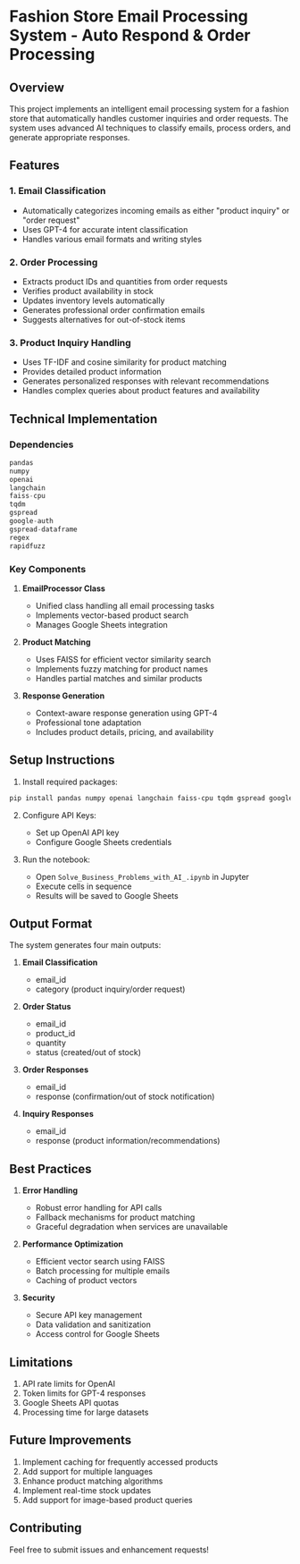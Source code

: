 # Fashion Store Email Processing System - Auto Respond & Order Processing

## Overview
This project implements an intelligent email processing system for a fashion store that automatically handles customer inquiries and order requests. The system uses advanced AI techniques to classify emails, process orders, and generate appropriate responses.

## Features

### 1. Email Classification
- Automatically categorizes incoming emails as either "product inquiry" or "order request"
- Uses GPT-4 for accurate intent classification
- Handles various email formats and writing styles

### 2. Order Processing
- Extracts product IDs and quantities from order requests
- Verifies product availability in stock
- Updates inventory levels automatically
- Generates professional order confirmation emails
- Suggests alternatives for out-of-stock items

### 3. Product Inquiry Handling
- Uses TF-IDF and cosine similarity for product matching
- Provides detailed product information
- Generates personalized responses with relevant recommendations
- Handles complex queries about product features and availability

## Technical Implementation

### Dependencies
```python
pandas
numpy
openai
langchain
faiss-cpu
tqdm
gspread
google-auth
gspread-dataframe
regex
rapidfuzz
```

### Key Components

1. **EmailProcessor Class**
   - Unified class handling all email processing tasks
   - Implements vector-based product search
   - Manages Google Sheets integration

2. **Product Matching**
   - Uses FAISS for efficient vector similarity search
   - Implements fuzzy matching for product names
   - Handles partial matches and similar products

3. **Response Generation**
   - Context-aware response generation using GPT-4
   - Professional tone adaptation
   - Includes product details, pricing, and availability

## Setup Instructions

1. Install required packages:
```bash
pip install pandas numpy openai langchain faiss-cpu tqdm gspread google-auth gspread-dataframe regex rapidfuzz
```

2. Configure API Keys:
   - Set up OpenAI API key
   - Configure Google Sheets credentials

3. Run the notebook:
   - Open `Solve_Business_Problems_with_AI_.ipynb` in Jupyter
   - Execute cells in sequence
   - Results will be saved to Google Sheets

## Output Format

The system generates four main outputs:

1. **Email Classification**
   - email_id
   - category (product inquiry/order request)

2. **Order Status**
   - email_id
   - product_id
   - quantity
   - status (created/out of stock)

3. **Order Responses**
   - email_id
   - response (confirmation/out of stock notification)

4. **Inquiry Responses**
   - email_id
   - response (product information/recommendations)

## Best Practices

1. **Error Handling**
   - Robust error handling for API calls
   - Fallback mechanisms for product matching
   - Graceful degradation when services are unavailable

2. **Performance Optimization**
   - Efficient vector search using FAISS
   - Batch processing for multiple emails
   - Caching of product vectors

3. **Security**
   - Secure API key management
   - Data validation and sanitization
   - Access control for Google Sheets

## Limitations

1. API rate limits for OpenAI
2. Token limits for GPT-4 responses
3. Google Sheets API quotas
4. Processing time for large datasets

## Future Improvements

1. Implement caching for frequently accessed products
2. Add support for multiple languages
3. Enhance product matching algorithms
4. Implement real-time stock updates
5. Add support for image-based product queries

## Contributing

Feel free to submit issues and enhancement requests!
